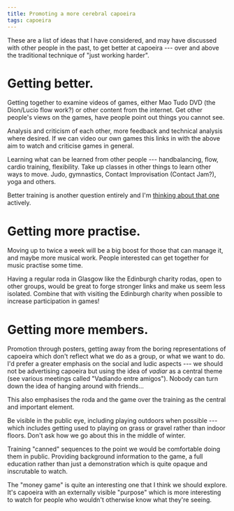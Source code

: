 ```yaml
---
title: Promoting a more cerebral capoeira
tags: capoeira
---
```


These are a list of ideas that I have considered, and may have discussed
with other people in the past, to get better at capoeira --- over and
above the traditional technique of "just working harder".

# Getting better.

Getting together to examine videos of games, either Mao Tudo DVD (the
Dion/Lucio flow work?) or other content from the internet. Get other
people's views on the games, have people point out things you cannot see.

Analysis and criticism of each other, more feedback and technical analysis
where desired. If we can video our own games this links in with the above
aim to watch and criticise games in general.

Learning what can be learned from other people --- handbalancing, flow,
cardio training, flexibility. Take up classes in other things to learn
other ways to move. Judo, gymnastics, Contact Improvisation (Contact
Jam?), yoga and others.

Better training is another question entirely and I'm [thinking about
that one](/pages/capoeira-training-ideas.html) actively.

# Getting more practise.

Moving up to twice a week will be a big boost for those that can manage
it, and maybe more musical work. People interested can get together for
music practise some time.

Having a regular roda in Glasgow like the Edinburgh charity rodas, open to
other groups, would be great to forge stronger links and make us seem less
isolated. Combine that with visiting the Edinburgh charity when possible
to increase participation in games!

# Getting more members.

Promotion through posters, getting away from the boring representations of
capoeira which don't reflect what we do as a group, or what we want to do.
I'd prefer a greater emphasis on the social and ludic aspects --- we
should not be advertising capoeira but using the idea of _vadiar_ as a
central theme (see various meetings called "Vadiando entre amigos"). Nobody
can turn down the idea of hanging around with friends...

This also emphasises the roda and the game over the training as the
central and important element.

Be visible in the public eye, including playing outdoors when possible ---
which includes getting used to playing on grass or gravel rather than
indoor floors. Don't ask how we go about this in the middle of winter.

Training "canned" sequences to the point we would be comfortable doing
them in public. Providing background information to the game, a full
education rather than just a demonstration which is quite opaque and
inscrutable to watch.

The "money game" is quite an interesting one that I think we should
explore. It's capoeira with an externally visible "purpose" which is
more interesting to watch for people who wouldn't otherwise know what
they're seeing.
